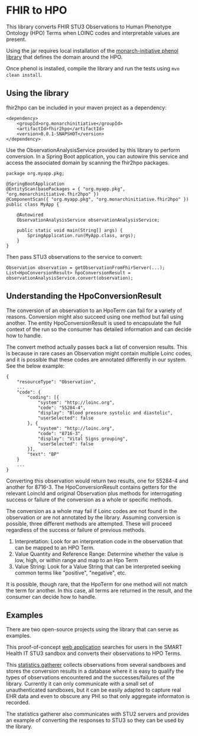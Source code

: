 # FHIR to HPO

This library converts FHIR STU3 Observations to Human Phenotype Ontology (HPO) Terms when LOINC codes and interpretable values are present.

Using the jar requires local installation of the [monarch-initiative phenol library](https://github.com/monarch-initiative/phenol) that defines the domain around the HPO. 

Once phenol is installed, compile the library and run the tests using `mvn clean install`.

## Using the library

fhir2hpo can be included in your maven project as a dependency:

```
<dependency>
	<groupId>org.monarchinitiative</groupId>
	<artifactId>fhir2hpo</artifactId>
	<version>0.0.1-SNAPSHOT</version>
</dependency>
```

Use the ObservationAnalysisService provided by this library to perform conversion. In a Spring Boot application, you can autowire this service and access the associated domain by scanning the fhir2hpo packages.

```
package org.myapp.pkg;

@SpringBootApplication
@EntityScan(basePackages = { "org.myapp.pkg", "org.monarchinitiative.fhir2hpo" })
@ComponentScan({ "org.myapp.pkg", "org.monarchinitiative.fhir2hpo" })
public class MyApp {

	@Autowired
	ObservationAnalysisService observationAnalysisService;

	public static void main(String[] args) {
		SpringApplication.run(MyApp.class, args);
	}
}
```

Then pass STU3 observations to the service to convert:

```
Observation observation = getObservationFromFhirServer(...);
List<HpoConversionResult> hpoConversionResult = observationAnalysisService.convert(observation);
```

## Understanding the HpoConversionResult

The conversion of an observation to an HpoTerm can fail for a variety of reasons. Conversion might also succeed using one method but fail using another. The entity HpoConversionResult is used to encapsulate the full context of the run so the consumer has detailed information and can decide how to handle.

The convert method actually passes back a list of conversion results. This is because in rare cases an Observation might contain multiple Loinc codes, and it is possible that these codes are annotated differently in our system. See the below example:

```
{
	"resourceType": "Observation",
	...
	"code": {
		"coding": [{
			"system": "http://loinc.org",
			"code": "55284-4",
			"display": "Blood pressure systolic and diastolic",
			"userSelected": false
		}, {
			"system": "http://loinc.org",
			"code": "8716-3",
			"display": "Vital Signs grouping",
			"userSelected": false
		}],
		"text": "BP"
	}
	...
}
```

Converting this observation would return two results, one for 55284-4 and another for 8716-3. The HpoConversionResult contains getters for the relevant LoincId and original Observation plus methods for interrogating success or failure of the conversion as a whole or specific methods.

The conversion as a whole may fail if Loinc codes are not found in the observation or are not annotated by the library. Assuming conversion is possible, three different methods are attempted. These will proceed regardless of the success or failure of previous methods.

1. Interpretation: Look for an interpretation code in the observation that can be mapped to an HPO Term.
2. Value Quantity and Reference Range: Determine whether the value is low, high, or within range and map to an Hpo Term
3. Value String: Look for a Value String that can be interpreted seeking common terms like "positive", "negative", etc.

It is possible, though rare, that the HpoTerm for one method will not match the term for another. In this case, all terms are returned in the result, and the consumer can decide how to handle.

## Examples

There are two open-source projects using the library that can serve as examples.

This proof-of-concept [web application](https://github.com/OCTRI/poc-hpo-on-fhir) searches for users in the SMART Health IT STU3 sandbox and converts their observations to HPO Terms.

This [statistics gatherer](https://github.com/OCTRI/f2hstats) collects observations from several sandboxes and stores the conversion results in a database where it is easy to qualify the types of observations encountered and the successes/failures of the library. Currently it can only communicate with a small set of unauthenticated sandboxes, but it can be easily adapted to capture real EHR data and even to obscure any PHI so that only aggregate informaton is recorded.

The statistics gatherer also communicates with STU2 servers and provides an example of converting the responses to STU3 so they can be used by the library.